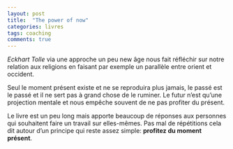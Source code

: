 ```yaml
---
layout: post
title:  "The power of now"
categories: livres
tags: coaching
comments: true
---
```

*Eckhart Tolle* via une approche un peu new âge nous fait réfléchir sur notre relation aux religions en faisant par exemple un parallèle entre orient et occident.

Seul le moment présent existe et ne se reproduira plus jamais, le passé est le passé et il ne sert pas à grand chose de le ruminer.
Le futur n’est qu’une projection mentale et nous empêche souvent de ne pas profiter du présent.

Le livre est un peu long mais apporte beaucoup de réponses aux personnes qui souhaitent faire un travail sur elles-mêmes.
Pas mal de répétitions cela dit autour d’un principe qui reste assez simple: **profitez du moment présent**.
